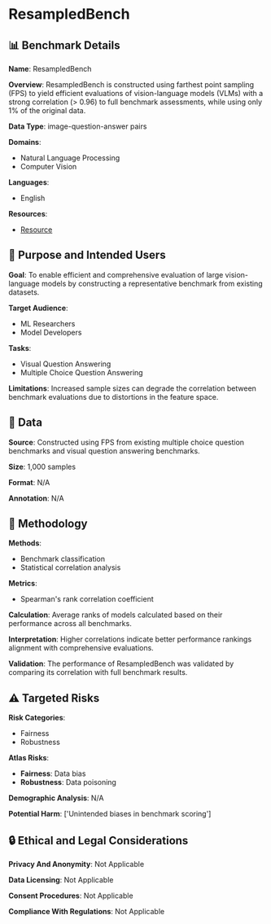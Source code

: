 # ResampledBench

## 📊 Benchmark Details

**Name**: ResampledBench

**Overview**: ResampledBench is constructed using farthest point sampling (FPS) to yield efficient evaluations of vision-language models (VLMs) with a strong correlation (> 0.96) to full benchmark assessments, while using only 1% of the original data.

**Data Type**: image-question-answer pairs

**Domains**:
- Natural Language Processing
- Computer Vision

**Languages**:
- English

**Resources**:
- [Resource](N/A)

## 🎯 Purpose and Intended Users

**Goal**: To enable efficient and comprehensive evaluation of large vision-language models by constructing a representative benchmark from existing datasets.

**Target Audience**:
- ML Researchers
- Model Developers

**Tasks**:
- Visual Question Answering
- Multiple Choice Question Answering

**Limitations**: Increased sample sizes can degrade the correlation between benchmark evaluations due to distortions in the feature space.

## 💾 Data

**Source**: Constructed using FPS from existing multiple choice question benchmarks and visual question answering benchmarks.

**Size**: 1,000 samples

**Format**: N/A

**Annotation**: N/A

## 🔬 Methodology

**Methods**:
- Benchmark classification
- Statistical correlation analysis

**Metrics**:
- Spearman's rank correlation coefficient

**Calculation**: Average ranks of models calculated based on their performance across all benchmarks.

**Interpretation**: Higher correlations indicate better performance rankings alignment with comprehensive evaluations.

**Validation**: The performance of ResampledBench was validated by comparing its correlation with full benchmark results.

## ⚠️ Targeted Risks

**Risk Categories**:
- Fairness
- Robustness

**Atlas Risks**:
- **Fairness**: Data bias
- **Robustness**: Data poisoning

**Demographic Analysis**: N/A

**Potential Harm**: ['Unintended biases in benchmark scoring']

## 🔒 Ethical and Legal Considerations

**Privacy And Anonymity**: Not Applicable

**Data Licensing**: Not Applicable

**Consent Procedures**: Not Applicable

**Compliance With Regulations**: Not Applicable
